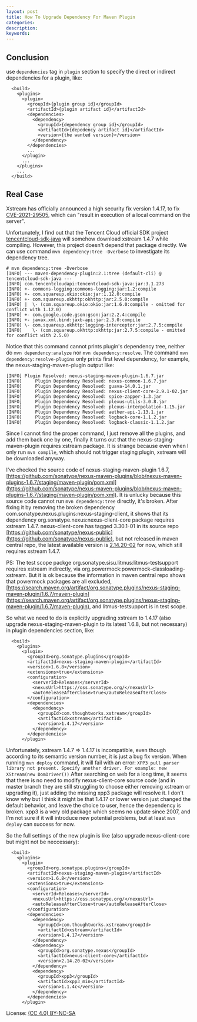```yaml
---
layout: post
title: How To Upgrade Dependency For Maven Plugin
categories:
description:
keywords:
---
```


## Conclusion

use `dependencies` tag in `plugin` section to specify the direct or indirect dependencies for a plugin, like:

```
  <build>
    <plugins>
      <plugin>
        <groupId>{plugin group id}</groupId>
        <artifactId>{plugin artifact id}</artifactId>
        <dependencies>
          <dependency>
            <groupId>{dependency group id}</groupId>
            <artifactId>{depedency artifact id}</artifactId>
            <version>{the wanted version}</version>
          </dependency>
        </dependencies>
        ...
      </plugin>
      ...
    </plugins>
    ...
  </build>
```

## Real Case

Xstream has officially announced a high security fix version 1.4.17, to fix [CVE-2021-29505](https://x-stream.github.io/CVE-2021-29505.html), which can "result in execution of a local command on the server".

Unfortunately, I find out that the Tencent Cloud official SDK project [tencentcloud-sdk-java](https://github.com/TencentCloud/tencentcloud-sdk-java) will somehow download xstream 1.4.7 while compiling.
However, this project doesn't depend that package directly.
We can use command `mvn dependency:tree -Dverbose` to investigate its dependency tree.

```
# mvn dependency:tree -Dverbose
[INFO] --- maven-dependency-plugin:2.1:tree (default-cli) @ tencentcloud-sdk-java ---
[INFO] com.tencentcloudapi:tencentcloud-sdk-java:jar:3.1.273
[INFO] +- commons-logging:commons-logging:jar:1.2:compile
[INFO] +- com.squareup.okio:okio:jar:1.12.0:compile
[INFO] +- com.squareup.okhttp:okhttp:jar:2.5.0:compile
[INFO] |  \- (com.squareup.okio:okio:jar:1.6.0:compile - omitted for conflict with 1.12.0)
[INFO] +- com.google.code.gson:gson:jar:2.2.4:compile
[INFO] +- javax.xml.bind:jaxb-api:jar:2.3.0:compile
[INFO] \- com.squareup.okhttp:logging-interceptor:jar:2.7.5:compile
[INFO]    \- (com.squareup.okhttp:okhttp:jar:2.7.5:compile - omitted for conflict with 2.5.0)
```

Notice that this command cannot prints plugin's dependency tree, neither do `mvn dependency:analyze` nor `mvn dependency:resolve`. The command `mvn dependency:resolve-plugins` only prints first level dependency, for example, the nexus-staging-maven-plugin output like:

```
[INFO] Plugin Resolved: nexus-staging-maven-plugin-1.6.7.jar
[INFO]     Plugin Dependency Resolved: nexus-common-1.6.7.jar
[INFO]     Plugin Dependency Resolved: guava-14.0.1.jar
[INFO]     Plugin Dependency Resolved: nexus-client-core-2.9.1-02.jar
[INFO]     Plugin Dependency Resolved: spice-zapper-1.3.jar
[INFO]     Plugin Dependency Resolved: plexus-utils-3.0.8.jar
[INFO]     Plugin Dependency Resolved: plexus-interpolation-1.15.jar
[INFO]     Plugin Dependency Resolved: aether-api-1.13.1.jar
[INFO]     Plugin Dependency Resolved: logback-core-1.1.2.jar
[INFO]     Plugin Dependency Resolved: logback-classic-1.1.2.jar
```

Since I cannot find the proper command, I just remove all the plugins, and add them back one by one, finally it turns out that the nexus-staging-maven-plugin requires xstream package.
It is strange because even when I only run `mvn compile`, which should not trigger staging plugin, xstream will be downloaded anyway.

I've checked the source code of nexus-staging-maven-plugin 1.6.7, [https://github.com/sonatype/nexus-maven-plugins/blob/nexus-maven-plugins-1.6.7/staging/maven-plugin/pom.xml](https://github.com/sonatype/nexus-maven-plugins/blob/nexus-maven-plugins-1.6.7/staging/maven-plugin/pom.xml).
It is unlucky because this source code cannot run `mvn dependency:tree` directly, it's broken.
After fixing it by removing the broken dependency com.sonatype.nexus.plugins:nexus-staging-client, it shows that its dependency org.sonatype.nexus:nexus-client-core package requires xstream 1.4.7.
nexus-client-core has tagged 3.30.1-01 in its source repo [https://github.com/sonatype/nexus-public](https://github.com/sonatype/nexus-public), but not released in maven central repo, the latest available version is [2.14.20-02](https://search.maven.org/artifact/org.sonatype.nexus/nexus-client-core) for now, which still requires xstream 1.4.7.

PS: The test scope packge org.sonatype.sisu.litmus:litmus-testsupport requires xstream indirectly, via org.powermock:powermock-classloading-xstream.
But it is ok because the information in maven central repo shows that powermock packages are all excluded, [https://search.maven.org/artifact/org.sonatype.plugins/nexus-staging-maven-plugin/1.6.7/maven-plugin](https://search.maven.org/artifact/org.sonatype.plugins/nexus-staging-maven-plugin/1.6.7/maven-plugin), and litmus-testsupport is in test scope.

So what we need to do is explicitly upgrading xstream to 1.4.17 (also upgrade nexus-staging-maven-plugin to its latest 1.6.8, but not necessary) in plugin dependencies section, like:

```
  <build>
    <plugins>
      <plugin>
        <groupId>org.sonatype.plugins</groupId>
        <artifactId>nexus-staging-maven-plugin</artifactId>
        <version>1.6.8</version>
        <extensions>true</extensions>
        <configuration>
          <serverId>Releases</serverId>
          <nexusUrl>https://oss.sonatype.org/</nexusUrl>
          <autoReleaseAfterClose>true</autoReleaseAfterClose>
        </configuration>
        <dependencies>
          <dependency>
            <groupId>com.thoughtworks.xstream</groupId>
            <artifactId>xstream</artifactId>
            <version>1.4.17</version>
          </dependency>
        </dependencies>
      </plugin>
```

Unfortunately, xstream 1.4.7 => 1.4.17 is incompatible, even though according to its semantic version number, it is just a bug fix version.
When running `mvn deploy` command, it will fail with an error: `XPP3 pull parser library not present. Specify another driver. For example: new XStream(new DomDriver())`
After searching on web for a long time, it seems that there is no need to modify nexus-client-core source code (and in master branch they are still struggling to choose either removing xstream or upgrading it), just adding the missing xpp3 package will resolve it.
I don't know why but I think it might be that 1.4.17 or lower version just changed the default behavior, and leave the choice to user, hence the dependency is broken.
xpp3 is a very old package which seems no update since 2007, and I'm not sure if it will introduce new potential problems, but at least `mvn deploy` can success for now.

So the full settings of the new plugin is like (also upgrade nexus-client-core but might not be neccessary):

```
  <build>
    <plugins>
      <plugin>
        <groupId>org.sonatype.plugins</groupId>
        <artifactId>nexus-staging-maven-plugin</artifactId>
        <version>1.6.8</version>
        <extensions>true</extensions>
        <configuration>
          <serverId>Releases</serverId>
          <nexusUrl>https://oss.sonatype.org/</nexusUrl>
          <autoReleaseAfterClose>true</autoReleaseAfterClose>
        </configuration>
        <dependencies>
          <dependency>
            <groupId>com.thoughtworks.xstream</groupId>
            <artifactId>xstream</artifactId>
            <version>1.4.17</version>
          </dependency>
          <dependency>
            <groupId>org.sonatype.nexus</groupId>
            <artifactId>nexus-client-core</artifactId>
            <version>2.14.20-02</version>
          </dependency>
          <dependency>
            <groupId>xpp3</groupId>
            <artifactId>xpp3_min</artifactId>
            <version>1.1.4c</version>
          </dependency>
        </dependencies>
      </plugin>
```

License: [(CC 4.0) BY-NC-SA](http://creativecommons.org/licenses/by-nc-sa/4.0/)
